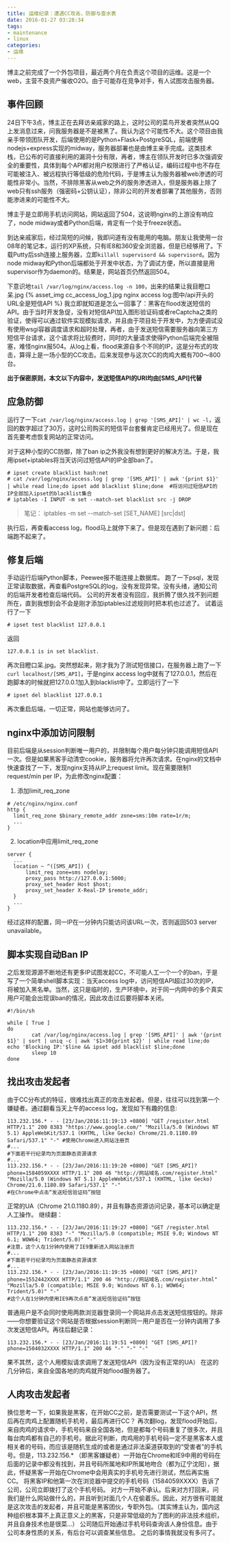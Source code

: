 ```yaml
---
title: 运维纪录：遭遇CC攻击，防御与查水表
date: 2016-01-27 03:28:34
tags:
- maintenance
- linux
categories:
- 运维
---
```


博主之前完成了一个外包项目，最近两个月在负责这个项目的运维。这是一个web，主营不良资产催收O2O。由于可能存在竞争对手，有人试图攻击服务器。

事件回顾
-------
24日下午3点，博主正在去拜访亲戚家的路上，这时公司的菜鸟开发者突然从QQ上发消息过来，问我服务器是不是被黑了。我认为这个可能性不大。这个项目由我亲手带领团队开发，后端使用的是Python+Flask+PostgreSQL，前端使用nodejs+express实现的midway，服务器部署也是由博主亲手完成。这类技术栈，已公布的可直接利用的漏洞十分有限，再者，博主在领队开发时已多次强调安全的重要性，具体到每个API都对用户权限进行了严格认证，编码过程中也不存在可能被注入、被远程执行等低级的危险代码，于是博主认为服务器被web渗透的可能性非常小。当然，不排除黑客从web之外的服务渗透进入，但是服务器上除了web只有ssh服务（强密码+公钥认证），除非公司的开发者部署了其他服务，否则能渗进来的可能性不大。

博主于是立即用手机访问网站，网站返回了504，这说明nginx的上游没有响应了，node midway或者Python后端，肯定有一个处于freeze状态。

到达亲戚家后，经过简短的问候，我即问道有没有能用的电脑。朋友让我使用一台08年的笔记本，运行的XP系统，只有IE8和360安全浏览器，但是已经够用了。下载Putty后ssh连接上服务器，立即`killall supervisord && supervisord`。因为node midway和Python后端都处于开发中状态，为了调试方便，所以直接是用supervisor作为daemon的。结果是，网站首页仍然返回504。

下意识地`tail /var/log/nginx/access.log -n 100`，出来的结果让我目瞪口呆.jpg
{% asset_img cc_access_log_1.jpg nginx access log:图中/api开头的URL全是短信API %}
我立即就知道是怎么一回事了：黑客在flood发送短信的API。由于当时开发急促，没有对短信API加入图形验证码或者reCaptcha之类的验证，使得可以通过软件实现模拟请求，并且由于项目处于开发中，为方便调试没有使用wsgi容器调度请求和超时处理，再者，由于发送短信需要服务器向第三方短信平台请求，这个请求将比较费时，同时的大量请求使得Python后端完全被阻塞，难怪nginx报504。从log上看，flood来源自多个不同的IP，这是分布式的攻击，算得上是一场小型的CC攻击。后来发现参与这次CC的肉鸡大概有700～800台。

**出于保密原则，本文以下内容中，发送短信API的URI均由[SMS_API]代替**

应急防御
------
运行了一下`cat /var/log/nginx/access.log | grep '[SMS_API]' | wc -l`，返回的数字超过了30万，这时公司购买的短信平台套餐肯定已经用光了。但是现在首先要考虑恢复网站的正常访问。

对于这种小型的CC防御，除了ban ip之外我没有想到更好的解决方法。于是，我用ipset+iptables将当天访问过短信API的IP全部ban了。
```
# ipset create blacklist hash:net
# cat /var/log/nginx/access.log | grep '[SMS_API]' | awk '{print $1}' | while read line;do ipset add blacklist $line;done  #将访问过短信API的IP全部加入ipset的blacklist集合
# iptables -I INPUT -m set --match-set blacklist src -j DROP
```
> 笔记： iptables -m set --match-set [SET_NAME] [src|dst]

执行后，再查看access log，flood马上就停下来了。但是现在遇到了新问题：后端跑不起来了。

修复后端
-------
手动运行后端Python脚本，Peewee报不能连接上数据库。
跑了一下psql，发现正常读取数据，再查看PostgreSQL的log，没有发现异常。没有头绪，通知公司的后端开发者检查后端代码。
公司的开发者没有回应，我折腾了很久找不到问题所在，直到我想到会不会是刚才添加iptables过滤规则时把本机也过滤了。
试着运行了一下
```
# ipset test blacklist 127.0.0.1
```
返回
```
127.0.0.1 is in set blacklist.
```
再次目瞪口呆.jpg。突然想起来，刚才我为了测试短信接口，在服务器上跑了一下`curl localhost/[SMS_API]`，于是nginx access log中就有了127.0.0.1，然后在跑脚本的时候就把127.0.0.1加入到blacklist中了。立即运行了一下
```
# ipset del blacklist 127.0.0.1
```
再次重启后端，一切正常，网站也能够访问了。

nginx中添加访问限制
-----------------
目前后端是从session判断唯一用户的，并限制每个用户每分钟只能调用短信API一次。但是如果黑客手动清空cookie，服务器将允许再次请求。在nginx的文档中快速查找了一下，发现nginx支持从IP上request limit。现在需要限制1 request/min per IP，为此修改nginx配置：
1. 添加limit_req_zone
  ```
  # /etc/nginx/nginx.conf
  http {
    limit_req_zone $binary_remote_addr zone=sms:10m rate=1r/m;
    ...
  }
  ```
2. location中应用limit_req_zone
  ```
  server {
    ...
    location ~ ^([SMS_API]) {
        limit_req zone=sms nodelay;
        proxy_pass http://127.0.0.1:5000;
        proxy_set_header Host $host;
        proxy_set_header X-Real-IP $remote_addr;
    }
    ...
  }
  ```
经过这样的配置，同一IP在一分钟内只能访问该URL一次，否则返回503 server unavailable。

脚本实现自动Ban IP
----------------
之后发现源源不断地还有更多IP试图发起CC，不可能人工一个一个的ban，于是写了一个简单shell脚本实现：当天access log中，访问短信API超过30次的IP，将被加入黑名单。当然，这只是临时的，生产环境中，对于同一内网中的多个真实用户可能会出现误ban的情况，因此攻击过后要将脚本关闭。
``` shell
#!/bin/sh

while [ True ]
do
        cat /var/log/nginx/access.log | grep '[SMS_API]' | awk '{print $1}' | sort | uniq -c | awk '$1>30{print $2}' | while read line;do echo 'Blocking IP:'$line && ipset add blacklist $line;done
        sleep 10
done
```

找出攻击发起者
-----------
由于CC分布式的特征，很难找出真正的攻击发起者。但是，往往可以找到第一个嫌疑者。通过翻看当天上午的access log，发现如下有趣的信息:
```
113.232.156.* - - [23/Jan/2016:11:19:13 +0800] "GET /register.html HTTP/1.1" 200 8383 "https://www.google.com/" "Mozilla/5.0 (Windows NT 5.1) AppleWebKit/537.1 (KHTML, like Gecko) Chrome/21.0.1180.89 Safari/537.1" "-" #使用Chrome进入网站注册页
#...
#下面若干行纪录均为页面静态资源请求
#...
113.232.156.* - - [23/Jan/2016:11:19:20 +0800] "GET [SMS_API]?phone=1584059XXXX HTTP/1.1" 200 46 "http://网站域名.com/register.html" "Mozilla/5.0 (Windows NT 5.1) AppleWebKit/537.1 (KHTML, like Gecko) Chrome/21.0.1180.89 Safari/537.1" "-"
#在Chrome中点击“发送短信验证码”按钮
```
正常的UA（Chrome 21.0.1180.89），并且有静态资源访问记录，基本可以确定是人工操作。
继续翻：
```
113.232.156.* - - [23/Jan/2016:11:19:27 +0800] "GET /register.html HTTP/1.1" 200 8383 "-" "Mozilla/5.0 (compatible; MSIE 9.0; Windows NT 6.1; WOW64; Trident/5.0)" "-"
#注意，这个人在1分钟内使用了IE9重新进入网站注册页
#...
#下面若干行纪录均为页面静态资源请求
#...
113.232.156.* - - [23/Jan/2016:11:19:35 +0800] "GET [SMS_API]?phone=1552442XXXX HTTP/1.1" 200 46 "http://网站域名.com/register.html" "Mozilla/5.0 (compatible; MSIE 9.0; Windows NT 6.1; WOW64; Trident/5.0)" "-"
#这个人在1分钟内使用IE9再次点击“发送短信验证码”按钮
```
普通用户是不会同时使用两款浏览器登录同一个网站并点击发送短信按钮的。除非——你想要验证这个网站是否根据session判断同一用户是否在一分钟内调用了多次发送短信API。再往后翻记录：
```
113.232.156.* - - [23/Jan/2016:11:19:51 +0800] "GET [SMS_API]?phone=1504032XXXX HTTP/1.1" 200 46 "-" "-" "-"
```
果不其然，这个人用模拟请求调用了发送短信API（因为没有正常的UA）
在这的几分钟后，来自全国各地的肉鸡就开始flood服务器了。

人肉攻击发起者
------------
换位思考一下，如果我是黑客，在开始CC之前，是否需要测试一下这个API，然后再在肉鸡上配置随机手机号，最后再进行CC？
再次翻log，发现flood开始后，来自肉鸡的请求中，手机号码来自全国各地，但是都每个号码重复了很多次，并且每台肉鸡都有自己的手机号。据此可判断，肉鸡用的手机号码一定不是黑客本人或相关者的号码，而应该是随机生成的或者是通过非法渠道获取到的“受害者”的手机号。但是，113.232.156.* （即黑客嫌疑者）一开始在Chrome和IE9中用的号码在后面的记录中都没有找到，并且号码所属地和IP所属地吻合（都为辽宁沈阳），据此，怀疑黑客一开始在Chrome中会用真实的手机号先进行测试，然后再实施CC。
将黑客IP和他第一次在浏览器中提交的手机号码（1584059XXXX）告诉了公司，公司立即拨打了这个手机号码。
对方一开始不承认。后来对方打回来，问我们是什么网站做什么的，并且听到对面几个人在偷着乐。因此，对方很有可能就是这次攻击的发起者，并且可能是黑客团伙，专职外包。（其实博主认为，国内这种组织根本算不上真正意义上的黑客，只是非常低级的为了图利的非法技术组织，并且自身技术也是很菜...）
公司随后开始通过手机号码查询该人身份信息。由于公司本身性质的关系，有后台可以调查某些信息。
之后的事情我就没有多问了。
